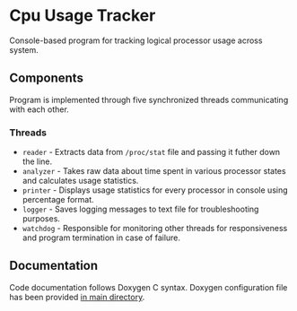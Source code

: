 # Cpu Usage Tracker
Console-based program for tracking logical processor usage across system.

## Components
Program is implemented through five synchronized threads communicating with each other.

### Threads
- `reader` - Extracts data from `/proc/stat` file and passing it futher down the line.
- `analyzer` - Takes raw data about time spent in various processor states and calculates usage statistics.
- `printer` - Displays usage statistics for every processor in console using percentage format.
- `logger` - Saves logging messages to text file for troubleshooting purposes.
- `watchdog` - Responsible for monitoring other threads for responsiveness and program termination in case of failure.
<!--
### Libraries
- `circbuf` - Simple circular buffer library following object-oriented design schemes.
-->

## Documentation
Code documentation follows Doxygen C syntax. Doxygen configuration file has been provided [in main directory](Doxyfile.txt).
